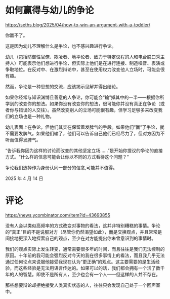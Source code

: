 # 如何赢得与幼儿的争论

<https://seths.blog/2025/04/how-to-win-an-argument-with-a-toddler/>  

你赢不了。  

这是因为幼儿不理解什么是争论，也不感兴趣进行争论。  

幼儿（包括防御性官僚、欺凌者、地平论者、致力于特定议程的人和电台脱口秀主持人）可能表示他们想进行争论，但实际上他们是在进行连接、制造噪音、表演或争取地位。在反对中、在激烈辩论中，甚至在使用权力改变他人立场时，可能会很有趣。  

然而，争论是一种思想的交流，应该揭示见解并得出结论。  

如果你经常与知识渊博且善意的人争论，你可能会“输”掉其中的一半——根据你所学到的改变你的想法。如果你没有改变你的想法，很可能你并没有真正在争论（或者你与错误的人交往）。虽然改变别人的立场可能很有趣，但学习足够多来改变我们的立场也是一种礼物。  

幼儿表面上在争论，但他们其实在保留着发脾气的手段。如果他们“赢”了争论，就不需要发脾气。如果他们输了，他们可以告诉自己他们已经尽力了，但对方因为不听而值得发脾气。  

“告诉我你因为这样的讨论而改变的其他坚定立场……”是开始你提议的争论的直接方式。“什么样的信息可能会让你以不同的方式看待这个问题？”  

争论我们选择作为身份认同一部分的信念,可能并不值得。  

2025 年 4 月 14 日  


# 评论

<https://news.ycombinator.com/item?id=43693855>  

没有人会以类似高频率的方式改变对事物的看法，这并非特别糟糕的事情。争论的“真正”目的不是说服对方（尽管你仍然渴望如此），而是交换观点，并且常常是间接地更深入地探索自己的观点，至少在对方能提出你未曾意识到的事情时。  

我们的观点实际上发生转变，通常需要很多年的时间，而且往往是我们无法控制的原因。十年前的我可能会强烈反对今天的我在很多事情上的看法，而且我几乎无法通过任何论点来说服他接受我现在认为“更正确”的观点。这主要需要的是生活经验，而这些经验是无法用语言传达的。如果可以的话，我们都会拥有一个活了数千年的人的智慧。即使不是所有人，至少也会有一个人——但这样的人并不存在。  

那些想要辩论却拒绝接受人类真实状态的人，往往只会发现自己处于一个回声室中。
